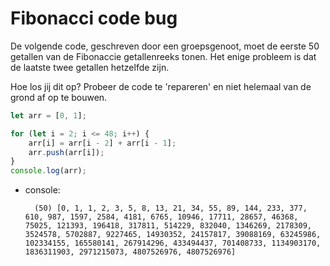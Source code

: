 # Fibonacci code bug

De volgende code, geschreven door een groepsgenoot, moet de eerste 50 getallen van de Fibonaccie getallenreeks tonen. Het enige probleem is dat de laatste twee getallen hetzelfde zijn.








Hoe los jij dit op? Probeer de code te 'repareren' en niet helemaal van de grond af op te bouwen.

```js
let arr = [0, 1];

for (let i = 2; i <= 48; i++) {
    arr[i] = arr[i - 2] + arr[i - 1];
    arr.push(arr[i]);
}
console.log(arr);
```

- console:

        (50) [0, 1, 1, 2, 3, 5, 8, 13, 21, 34, 55, 89, 144, 233, 377, 610, 987, 1597, 2584, 4181, 6765, 10946, 17711, 28657, 46368, 75025, 121393, 196418, 317811, 514229, 832040, 1346269, 2178309, 3524578, 5702887, 9227465, 14930352, 24157817, 39088169, 63245986, 102334155, 165580141, 267914296, 433494437, 701408733, 1134903170, 1836311903, 2971215073, 4807526976, 4807526976]